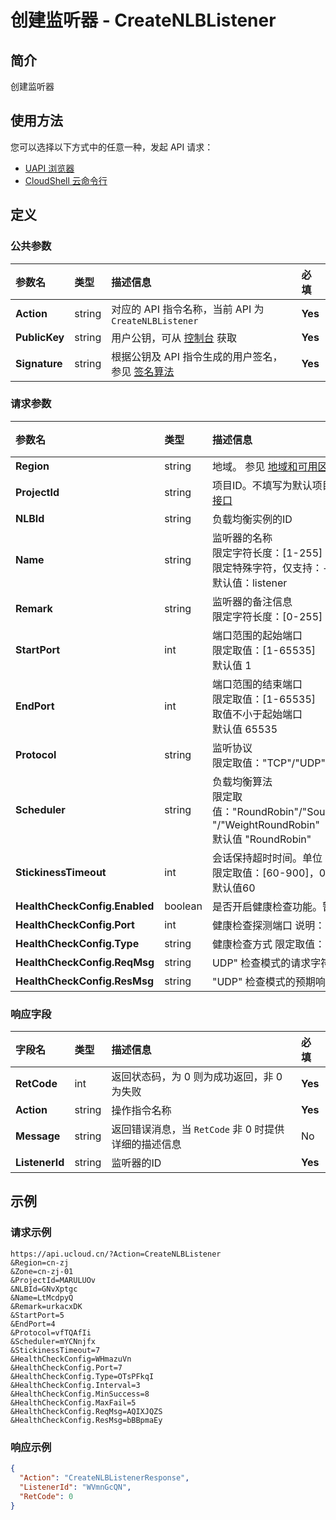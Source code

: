 # 创建监听器 - CreateNLBListener

## 简介

创建监听器






## 使用方法

您可以选择以下方式中的任意一种，发起 API 请求：
- [UAPI 浏览器](https://console.ucloud.cn/uapi/detail?id=CreateNLBListener)
- [CloudShell 云命令行](https://shell.ucloud.cn/)


## 定义

### 公共参数

| 参数名 | 类型 | 描述信息 | 必填 |
|:---|:---|:---|:---|
| **Action**     | string  | 对应的 API 指令名称，当前 API 为 `CreateNLBListener`                        | **Yes** |
| **PublicKey**  | string  | 用户公钥，可从 [控制台](https://console.ucloud.cn/uapi/apikey) 获取                                             | **Yes** |
| **Signature**  | string  | 根据公钥及 API 指令生成的用户签名，参见 [签名算法](api/summary/signature.md)  | **Yes** |

### 请求参数

| 参数名 | 类型 | 描述信息 | 必填 |
|:---|:---|:---|:---|
| **Region** | string | 地域。 参见 [地域和可用区列表](https://docs.ucloud.cn/api/summary/regionlist) |**Yes**|
| **ProjectId** | string | 项目ID。不填写为默认项目，子帐号必须填写。 请参考[GetProjectList接口](https://docs.ucloud.cn/api/summary/get_project_list) |No|
| **NLBId** | string | 负载均衡实例的ID |**Yes**|
| **Name** | string | 监听器的名称<br />限定字符长度：[1-255]<br />限定特殊字符，仅支持：-_.<br />默认值：listener |No|
| **Remark** | string | 监听器的备注信息<br />限定字符长度：[0-255] |No|
| **StartPort** | int | 端口范围的起始端口<br />限定取值：[1-65535]<br />默认值 1 |No|
| **EndPort** | int | 端口范围的结束端口<br />限定取值：[1-65535]<br />取值不小于起始端口<br />默认值 65535 |No|
| **Protocol** | string | 监听协议<br />限定取值："TCP"/"UDP" |No|
| **Scheduler** | string | 负载均衡算法<br />限定取值："RoundRobin"/"SourceHash"/"LeastConn"/"WeightLeastConn "/"WeightRoundRobin"<br />默认值 "RoundRobin"  |No|
| **StickinessTimeout** | int | 会话保持超时时间。单位：秒<br />限定取值：[60-900]，0 表示不开启会话保持<br />默认值60 |No|
| **HealthCheckConfig.Enabled** | boolean | 是否开启健康检查功能。暂时不支持关闭，默认 true |No|
| **HealthCheckConfig.Port** | int | 健康检查探测端口 说明： 限定取值：[1-65535] |No|
| **HealthCheckConfig.Type** | string | 健康检查方式 限定取值："Port"/"UDP"/"Ping" 默认值：“Port” |No|
| **HealthCheckConfig.ReqMsg** | string | UDP" 检查模式的请求字符串 |No|
| **HealthCheckConfig.ResMsg** | string | "UDP" 检查模式的预期响应字符串 |No|

### 响应字段

| 字段名 | 类型 | 描述信息 | 必填 |
|:---|:---|:---|:---|
| **RetCode** | int | 返回状态码，为 0 则为成功返回，非 0 为失败 |**Yes**|
| **Action** | string | 操作指令名称 |**Yes**|
| **Message** | string | 返回错误消息，当 `RetCode` 非 0 时提供详细的描述信息 |No|
| **ListenerId** | string | 监听器的ID |**Yes**|




## 示例

### 请求示例
    
```
https://api.ucloud.cn/?Action=CreateNLBListener
&Region=cn-zj
&Zone=cn-zj-01
&ProjectId=MARULUOv
&NLBId=GNvXptgc
&Name=LtMcdpyQ
&Remark=urkacxDK
&StartPort=5
&EndPort=4
&Protocol=vfTQAfIi
&Scheduler=mYCNnjfx
&StickinessTimeout=7
&HealthCheckConfig=WHmazuVn
&HealthCheckConfig.Port=7
&HealthCheckConfig.Type=OTsPFkqI
&HealthCheckConfig.Interval=3
&HealthCheckConfig.MinSuccess=8
&HealthCheckConfig.MaxFail=5
&HealthCheckConfig.ReqMsg=AQIXJQZS
&HealthCheckConfig.ResMsg=bBBpmaEy
```

### 响应示例
    
```json
{
  "Action": "CreateNLBListenerResponse",
  "ListenerId": "WVmnGcQN",
  "RetCode": 0
}
```





